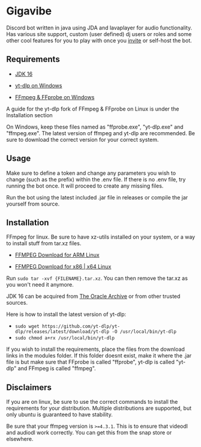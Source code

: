 # Gigavibe

Discord bot written in java using JDA and lavaplayer for audio functionality. Has various site support, custom (user defined)
dj users or roles and some other cool features for you to play with once you [invite](http://bot.zenyfh.co.uk/) or self-host the bot.

## Requirements

* [JDK 16](https://www.oracle.com/java/technologies/javase/jdk16-archive-downloads.html)

* [yt-dlp on Windows](https://github.com/yt-dlp/yt-dlp/releases)

* [FFmpeg & FFprobe on Windows](https://www.gyan.dev/ffmpeg/builds/ffmpeg-git-essentials.7z)

A guide for the yt-dlp fork of FFmpeg & FFprobe on Linux is under the Installation section

On Windows, keep these files named as "ffprobe.exe", "yt-dlp.exe" and "ffmpeg.exe".
The latest version of ffmpeg and yt-dlp are recommended. Be sure to download the correct version for your correct system.

## Usage

Make sure to define a token and change any parameters you wish to change (such as the prefix) within the .env file.
If there is no .env file, try running the bot once. It will proceed to create any missing files.

Run the bot using the latest included .jar file in releases or compile the jar yourself from source.

## Installation

FFmpeg for linux. Be sure to have xz-utils installed on your system, or a way to install stuff from tar.xz files.

* [FFMPEG Download for ARM Linux](https://github.com/yt-dlp/FFmpeg-Builds/releases/download/latest/ffmpeg-master-latest-linuxarm64-gpl.tar.xz)

* [FFMPEG Download for x86 | x64 Linux](https://github.com/yt-dlp/FFmpeg-Builds/releases/download/latest/ffmpeg-master-latest-linux64-gpl.tar.xz)

Run `sudo tar -xvf {FILENAME}.tar.xz`. You can then remove the tar.xz as you won't need it anymore.

JDK 16 can be acquired from [The Oracle Archive](https://www.oracle.com/java/technologies/javase/jdk16-archive-downloads.html) or from other trusted sources.

Here is how to install the latest version of yt-dlp:
* `sudo wget https://github.com/yt-dlp/yt-dlp/releases/latest/download/yt-dlp -O /usr/local/bin/yt-dlp`
* `sudo chmod a+rx /usr/local/bin/yt-dlp`

If you wish to install the requirements, place the files from the download links in the modules folder. If this folder doesnt exist, make it where the .jar file is but make sure that FFprobe is called "ffprobe", yt-dlp is called "yt-dlp" and FFmpeg is called "ffmpeg".

## Disclaimers

If you are on linux, be sure to use the correct commands to install the requirements for your distribution. Multiple distributions are supported, but only ubuntu is guaranteed to have stability.

Be sure that your ffmpeg version is `>=4.3.1`. This is to ensure that videodl and audiodl work correctly. You can get this from the snap store or elsewhere.
